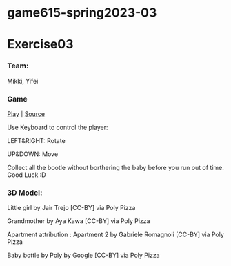 # game615-spring2023-03

# Exercise03
### Team:
Mikki, Yifei
### Game
[Play]()  |  [Source]()

Use Keyboard to control the player:

LEFT&RIGHT: Rotate

UP&DOWN: Move

Collect all the bootle without borthering the baby before you run out of time. Good Luck :D

### 3D Model:
Little girl by Jair Trejo [CC-BY] via Poly Pizza

Grandmother by Aya Kawa [CC-BY] via Poly Pizza

Apartment attribution : Apartment 2 by Gabriele Romagnoli [CC-BY] via Poly Pizza

Baby bottle by Poly by Google [CC-BY] via Poly Pizza
